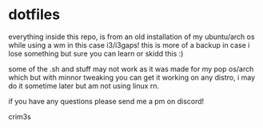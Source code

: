 # dotfiles

everything inside this repo, is from an old installation of my ubuntu/arch os while using a wm in this case i3/i3gaps! this is more of a backup in case i lose something but sure you can learn or skidd this :) 

some of the .sh and stuff may not work as it was made for my pop os/arch which but with minnor tweaking you can get it working on any distro, i may do it sometime later but am not using linux rn.

if you have any questions please send me a pm on discord!

crim3s
